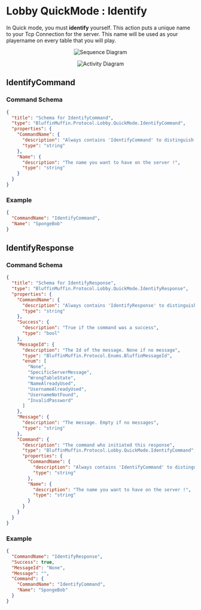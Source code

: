 # Lobby QuickMode : Identify

In Quick mode, you must **identify** yourself. This action puts a unique name to your Tcp Connection for the server. This name will be used as your playername on every table that you will play.

<p align=center><img src="https://github.com/Ericmas001/BluffinMuffin.Protocol/blob/master/Documentation/Sequences/BluffinMuffin.Protocol.Lobby.QuickMode.IdentifyCommand.png" alt="Sequence Diagram"></p>

<p align=center><img src="https://github.com/Ericmas001/BluffinMuffin.Protocol/blob/master/Documentation/Activities/BluffinMuffin.Protocol.Lobby.QuickMode.IdentifyCommand.png" alt="Activity Diagram"></p>

## IdentifyCommand

### Command Schema

```json
{
  "title": "Schema for IdentifyCommand",
  "type": "BluffinMuffin.Protocol.Lobby.QuickMode.IdentifyCommand",
  "properties": {
    "CommandName": {
      "description": "Always contains 'IdentifyCommand' to distinguish the command from others.",
      "type": "string"
    },
    "Name": {
      "description": "The name you want to have on the server !",
      "type": "string"
    }
  }
}
```

### Example

```json
{
  "CommandName": "IdentifyCommand",
  "Name": "SpongeBob"
}
```

## IdentifyResponse

### Command Schema

```json
{
  "title": "Schema for IdentifyResponse",
  "type": "BluffinMuffin.Protocol.Lobby.QuickMode.IdentifyResponse",
  "properties": {
    "CommandName": {
      "description": "Always contains 'IdentifyResponse' to distinguish the command from others.",
      "type": "string"
    },
    "Success": {
      "description": "True if the command was a success",
      "type": "bool"
    },
    "MessageId": {
      "description": "The Id of the message. None if no message",
      "type": "BluffinMuffin.Protocol.Enums.BluffinMessageId",
      "enum": [
        "None",
        "SpecificServerMessage",
        "WrongTableState",
        "NameAlreadyUsed",
        "UsernameAlreadyUsed",
        "UsernameNotFound",
        "InvalidPassword"
      ]
    },
    "Message": {
      "description": "The message. Empty if no messages",
      "type": "string"
    },
    "Command": {
      "description": "The command who initiated this response",
      "type": "BluffinMuffin.Protocol.Lobby.QuickMode.IdentifyCommand",
      "properties": {
        "CommandName": {
          "description": "Always contains 'IdentifyCommand' to distinguish the command from others.",
          "type": "string"
        },
        "Name": {
          "description": "The name you want to have on the server !",
          "type": "string"
        }
      }
    }
  }
}
```

### Example

```json
{
  "CommandName": "IdentifyResponse",
  "Success": true,
  "MessageId": "None",
  "Message": "",
  "Command": {
    "CommandName": "IdentifyCommand",
    "Name": "SpongeBob"
  }
}
```

